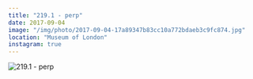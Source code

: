 ```yaml
---
title: "219.1 - perp"
date: 2017-09-04
image: "/img/photo/2017-09-04-17a89347b83cc10a772bdaeb3c9fc874.jpg"
location: "Museum of London"
instagram: true
---
```


![219.1 - perp](/img/photo/2017-09-04-17a89347b83cc10a772bdaeb3c9fc874.jpg)
